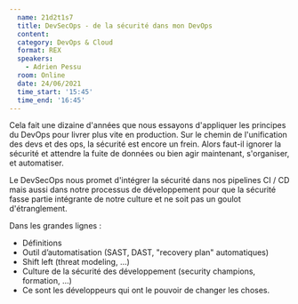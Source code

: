 ```yaml
---
  name: 21d2t1s7
  title: DevSecOps - de la sécurité dans mon DevOps
  content:
  category: DevOps & Cloud
  format: REX
  speakers: 
    - Adrien Pessu
  room: Online
  date: 24/06/2021
  time_start: '15:45'
  time_end: '16:45'
---
```

Cela fait une dizaine d'années que nous essayons d'appliquer les principes du DevOps pour livrer plus vite en production. Sur le chemin de l'unification des devs et des ops, la sécurité est encore un frein. Alors faut-il ignorer la sécurité et attendre la fuite de données ou bien agir maintenant, s'organiser, et automatiser.

Le DevSecOps nous promet d'intégrer la sécurité dans nos pipelines CI / CD mais aussi dans notre processus de développement pour que la sécurité fasse partie intégrante de notre culture et ne soit pas un goulot d'étranglement.

Dans les grandes lignes : 
- Définitions
- Outil d’automatisation (SAST, DAST, "recovery plan" automatiques)
- Shift left (threat modeling, ...)
- Culture de la sécurité des développement (security champions, formation, ...)
- Ce sont les développeurs qui ont le pouvoir de changer les choses.
